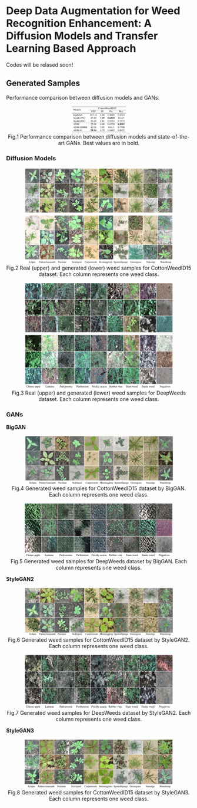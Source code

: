 # Deep Data Augmentation for Weed Recognition Enhancement: A Diffusion Models and Transfer Learning Based Approach

Codes will be relased soon!


## Generated Samples
Performance comparison between diffusion models and GANs.
<p align="center">
     <img src="docs/figs/performance.png" alt="output_example" width="30%" height="30%">
     <br> Fig.1 Performance comparison between diffusion models and state-of-the-art GANs. Best values are in bold.
</p>

### Diffusion Models
<p align="center">
     <img src="docs/figs/samples_cottonweed.png" alt="output_example" width="80%" height="40%">
     <br> Fig.2 Real (upper) and generated (lower) weed samples for CottonWeedID15 dataset. Each column represents one weed class.
</p>

<p align="center">
     <img src="docs/figs/samples_deepweeds.png" alt="output_example" width="80%" height="40%">
     <br> Fig.3 Real (upper) and generated (lower) weed samples for DeepWeeds dataset. Each column represents one weed class.
</p>

### GANs
**BigGAN**
<p align="center">
     <img src="docs/figs/samples_CottonWeeds_BigGAN.png" alt="output_example" width="80%" height="40%">
     <br> Fig.4 Generated weed samples for CottonWeedID15 dataset by BigGAN. Each column represents one weed class.
</p>

<p align="center">
     <img src="docs/figs/samples_deepweeds_BigGAN.png" alt="output_example" width="80%" height="40%">
     <br> Fig.5 Generated weed samples for DeepWeeds dataset by BigGAN. Each column represents one weed class.
</p>

**StyleGAN2**
<p align="center">
     <img src="docs/figs/samples_CottonWeeds_StyleGAN2.png" alt="output_example" width="80%" height="40%">
     <br> Fig.6 Generated weed samples for CottonWeedID15 dataset by StyleGAN2. Each column represents one weed class.
</p>

<p align="center">
     <img src="docs/figs/samples_deepweeds_StyleGAN2.png" alt="output_example" width="80%" height="40%">
     <br> Fig.7 Generated weed samples for DeepWeeds dataset by StyleGAN2. Each column represents one weed class.
</p>

**StyleGAN3**
<p align="center">
     <img src="docs/figs/samples_CottonWeeds_StyleGAN3.png" alt="output_example" width="80%" height="40%">
     <br> Fig.8 Generated weed samples for CottonWeedID15 dataset by StyleGAN3. Each column represents one weed class.
</p>

